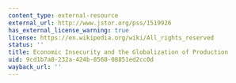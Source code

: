 ```yaml
---
content_type: external-resource
external_url: http://www.jstor.org/pss/1519926
has_external_license_warning: true
license: https://en.wikipedia.org/wiki/All_rights_reserved
status: ''
title: Economic Insecurity and the Globalization of Production
uid: 9cd1b7a8-232a-424b-8568-08851ed2cc0d
wayback_url: ''
---
```

